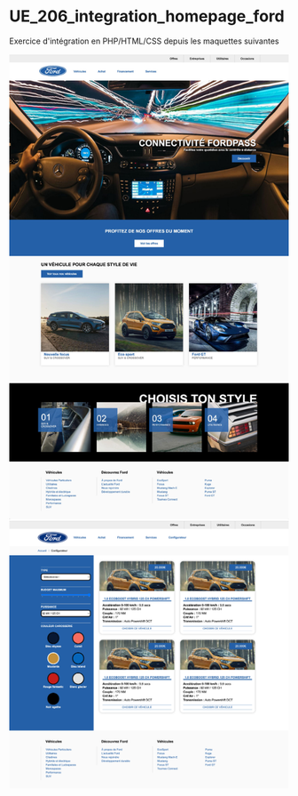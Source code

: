 # UE_206_integration_homepage_ford

Exercice d'intégration en PHP/HTML/CSS depuis les maquettes suivantes


![alt text](https://raw.githubusercontent.com/DamienCuda/UE_206_integration_homepage_ford/main/maquette_accueil.jpg?raw=true)
![alt text](https://raw.githubusercontent.com/DamienCuda/UE_206_integration_homepage_ford/main/configurateur.jpg?raw=true)
